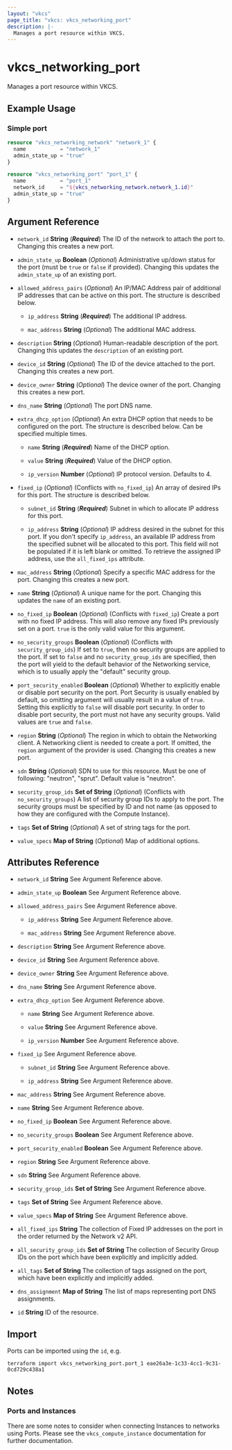 ```yaml
---
layout: "vkcs"
page_title: "vkcs: vkcs_networking_port"
description: |-
  Manages a port resource within VKCS.
---
```


# vkcs_networking_port

Manages a port resource within VKCS.

## Example Usage
### Simple port
```terraform
resource "vkcs_networking_network" "network_1" {
  name           = "network_1"
  admin_state_up = "true"
}

resource "vkcs_networking_port" "port_1" {
  name           = "port_1"
  network_id     = "${vkcs_networking_network.network_1.id}"
  admin_state_up = "true"
}
```

## Argument Reference
- `network_id` **String** (***Required***) The ID of the network to attach the port to. Changing this creates a new port.

- `admin_state_up` **Boolean** (*Optional*) Administrative up/down status for the port (must be `true` or `false` if provided). Changing this updates the `admin_state_up` of an existing port.

- `allowed_address_pairs` (*Optional*) An IP/MAC Address pair of additional IP addresses that can be active on this port. The structure is described below.
  - `ip_address` **String** (***Required***) The additional IP address.

  - `mac_address` **String** (*Optional*) The additional MAC address.

- `description` **String** (*Optional*) Human-readable description of the port. Changing this updates the `description` of an existing port.

- `device_id` **String** (*Optional*) The ID of the device attached to the port. Changing this creates a new port.

- `device_owner` **String** (*Optional*) The device owner of the port. Changing this creates a new port.

- `dns_name` **String** (*Optional*) The port DNS name.

- `extra_dhcp_option` (*Optional*) An extra DHCP option that needs to be configured on the port. The structure is described below. Can be specified multiple times.
  - `name` **String** (***Required***) Name of the DHCP option.

  - `value` **String** (***Required***) Value of the DHCP option.

  - `ip_version` **Number** (*Optional*) IP protocol version. Defaults to 4.

- `fixed_ip` (*Optional*) (Conflicts with `no_fixed_ip`) An array of desired IPs for this port. The structure is described below.
  - `subnet_id` **String** (***Required***) Subnet in which to allocate IP address for this port.

  - `ip_address` **String** (*Optional*) IP address desired in the subnet for this port. If you don't specify `ip_address`, an available IP address from the specified subnet will be allocated to this port. This field will not be populated if it is left blank or omitted. To retrieve the assigned IP address, use the `all_fixed_ips` attribute.

- `mac_address` **String** (*Optional*) Specify a specific MAC address for the port. Changing this creates a new port.

- `name` **String** (*Optional*) A unique name for the port. Changing this updates the `name` of an existing port.

- `no_fixed_ip` **Boolean** (*Optional*) (Conflicts with `fixed_ip`) Create a port with no fixed IP address. This will also remove any fixed IPs previously set on a port. `true` is the only valid value for this argument.

- `no_security_groups` **Boolean** (*Optional*) (Conflicts with `security_group_ids`) If set to `true`, then no security groups are applied to the port. If set to `false` and no `security_group_ids` are specified, then the port will yield to the default behavior of the Networking service, which is to usually apply the "default" security group.

- `port_security_enabled` **Boolean** (*Optional*) Whether to explicitly enable or disable port security on the port. Port Security is usually enabled by default, so omitting argument will usually result in a value of `true`. Setting this explicitly to `false` will disable port security. In order to disable port security, the port must not have any security groups. Valid values are `true` and `false`.

- `region` **String** (*Optional*) The region in which to obtain the Networking client. A Networking client is needed to create a port. If omitted, the `region` argument of the provider is used. Changing this creates a new port.

- `sdn` **String** (*Optional*) SDN to use for this resource. Must be one of following: "neutron", "sprut". Default value is "neutron".

- `security_group_ids` <strong>Set of </strong>**String** (*Optional*) (Conflicts with `no_security_groups`) A list of security group IDs to apply to the port. The security groups must be specified by ID and not name (as opposed to how they are configured with the Compute Instance).

- `tags` <strong>Set of </strong>**String** (*Optional*) A set of string tags for the port.

- `value_specs` <strong>Map of </strong>**String** (*Optional*) Map of additional options.


## Attributes Reference
- `network_id` **String** See Argument Reference above.

- `admin_state_up` **Boolean** See Argument Reference above.

- `allowed_address_pairs`  See Argument Reference above.
  - `ip_address` **String** See Argument Reference above.

  - `mac_address` **String** See Argument Reference above.

- `description` **String** See Argument Reference above.

- `device_id` **String** See Argument Reference above.

- `device_owner` **String** See Argument Reference above.

- `dns_name` **String** See Argument Reference above.

- `extra_dhcp_option`  See Argument Reference above.
  - `name` **String** See Argument Reference above.

  - `value` **String** See Argument Reference above.

  - `ip_version` **Number** See Argument Reference above.

- `fixed_ip`  See Argument Reference above.
  - `subnet_id` **String** See Argument Reference above.

  - `ip_address` **String** See Argument Reference above.

- `mac_address` **String** See Argument Reference above.

- `name` **String** See Argument Reference above.

- `no_fixed_ip` **Boolean** See Argument Reference above.

- `no_security_groups` **Boolean** See Argument Reference above.

- `port_security_enabled` **Boolean** See Argument Reference above.

- `region` **String** See Argument Reference above.

- `sdn` **String** See Argument Reference above.

- `security_group_ids` <strong>Set of </strong>**String** See Argument Reference above.

- `tags` <strong>Set of </strong>**String** See Argument Reference above.

- `value_specs` <strong>Map of </strong>**String** See Argument Reference above.

- `all_fixed_ips` **String** The collection of Fixed IP addresses on the port in the order returned by the Network v2 API.

- `all_security_group_ids` <strong>Set of </strong>**String** The collection of Security Group IDs on the port which have been explicitly and implicitly added.

- `all_tags` <strong>Set of </strong>**String** The collection of tags assigned on the port, which have been explicitly and implicitly added.

- `dns_assignment` <strong>Map of </strong>**String** The list of maps representing port DNS assignments.

- `id` **String** ID of the resource.



## Import

Ports can be imported using the `id`, e.g.

```shell
terraform import vkcs_networking_port.port_1 eae26a3e-1c33-4cc1-9c31-0cd729c438a1
```

## Notes

### Ports and Instances

There are some notes to consider when connecting Instances to networks using
Ports. Please see the `vkcs_compute_instance` documentation for further
documentation.
